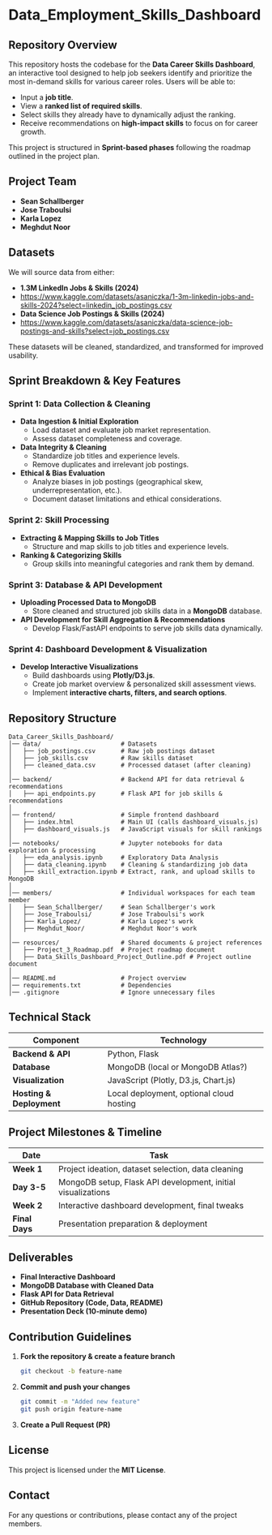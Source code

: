 # Data_Employment_Skills_Dashboard

## Repository Overview
This repository hosts the codebase for the **Data Career Skills Dashboard**, an interactive tool designed to help job seekers identify and prioritize the most in-demand skills for various career roles. Users will be able to:
- Input a **job title**.
- View a **ranked list of required skills**.
- Select skills they already have to dynamically adjust the ranking.
- Receive recommendations on **high-impact skills** to focus on for career growth.

This project is structured in **Sprint-based phases** following the roadmap outlined in the project plan.

## Project Team
- **Sean Schallberger**
- **Jose Traboulsi**
- **Karla Lopez**
- **Meghdut Noor**

## Datasets
We will source data from either:
- **1.3M LinkedIn Jobs & Skills (2024)**
- https://www.kaggle.com/datasets/asaniczka/1-3m-linkedin-jobs-and-skills-2024?select=linkedin_job_postings.csv
- **Data Science Job Postings & Skills (2024)**
- https://www.kaggle.com/datasets/asaniczka/data-science-job-postings-and-skills?select=job_postings.csv

These datasets will be cleaned, standardized, and transformed for improved usability.

## Sprint Breakdown & Key Features

### Sprint 1: Data Collection & Cleaning
- **Data Ingestion & Initial Exploration**
  - Load dataset and evaluate job market representation.
  - Assess dataset completeness and coverage.
- **Data Integrity & Cleaning**
  - Standardize job titles and experience levels.
  - Remove duplicates and irrelevant job postings.
- **Ethical & Bias Evaluation**
  - Analyze biases in job postings (geographical skew, underrepresentation, etc.).
  - Document dataset limitations and ethical considerations.

### Sprint 2: Skill Processing
- **Extracting & Mapping Skills to Job Titles**
  - Structure and map skills to job titles and experience levels.
- **Ranking & Categorizing Skills**
  - Group skills into meaningful categories and rank them by demand.

### Sprint 3: Database & API Development
- **Uploading Processed Data to MongoDB**
  - Store cleaned and structured job skills data in a **MongoDB** database.
- **API Development for Skill Aggregation & Recommendations**
  - Develop Flask/FastAPI endpoints to serve job skills data dynamically.

### Sprint 4: Dashboard Development & Visualization
- **Develop Interactive Visualizations**
  - Build dashboards using **Plotly/D3.js**.
  - Create job market overview & personalized skill assessment views.
  - Implement **interactive charts, filters, and search options**.

## Repository Structure
```
Data_Career_Skills_Dashboard/
│── data/                      # Datasets
│   ├── job_postings.csv       # Raw job postings dataset
│   ├── job_skills.csv         # Raw skills dataset
│   ├── cleaned_data.csv       # Processed dataset (after cleaning)
│
│── backend/                   # Backend API for data retrieval & recommendations
│   ├── api_endpoints.py       # Flask API for job skills & recommendations
│
│── frontend/                  # Simple frontend dashboard
│   ├── index.html             # Main UI (calls dashboard_visuals.js)
│   ├── dashboard_visuals.js   # JavaScript visuals for skill rankings
│
│── notebooks/                 # Jupyter notebooks for data exploration & processing
│   ├── eda_analysis.ipynb     # Exploratory Data Analysis
│   ├── data_cleaning.ipynb    # Cleaning & standardizing job data
│   ├── skill_extraction.ipynb # Extract, rank, and upload skills to MongoDB
│
│── members/                   # Individual workspaces for each team member
│   ├── Sean_Schallberger/     # Sean Schallberger's work
│   ├── Jose_Traboulsi/        # Jose Traboulsi's work
│   ├── Karla_Lopez/           # Karla Lopez's work
│   ├── Meghdut_Noor/          # Meghdut Noor's work
│
│── resources/                 # Shared documents & project references
│   ├── Project_3_Roadmap.pdf  # Project roadmap document
│   ├── Data_Skills_Dashboard_Project_Outline.pdf # Project outline document
│
│── README.md                  # Project overview
│── requirements.txt           # Dependencies
│── .gitignore                 # Ignore unnecessary files
```

## Technical Stack
| Component       | Technology |
|----------------|------------|
| **Backend & API** | Python, Flask |
| **Database** | MongoDB (local or MongoDB Atlas?) |
| **Visualization** | JavaScript (Plotly, D3.js, Chart.js) |
| **Hosting & Deployment** | Local deployment, optional cloud hosting |

## Project Milestones & Timeline
| Date | Task |
|------|------|
| **Week 1** | Project ideation, dataset selection, data cleaning |
| **Day 3-5** | MongoDB setup, Flask API development, initial visualizations |
| **Week 2** | Interactive dashboard development, final tweaks |
| **Final Days** | Presentation preparation & deployment |

## Deliverables
- **Final Interactive Dashboard**
- **MongoDB Database with Cleaned Data**
- **Flask API for Data Retrieval**
- **GitHub Repository (Code, Data, README)**
- **Presentation Deck (10-minute demo)**

## Contribution Guidelines
1. **Fork the repository & create a feature branch**
   ```sh
   git checkout -b feature-name
   ```
2. **Commit and push your changes**
   ```sh
   git commit -m "Added new feature"
   git push origin feature-name
   ```
3. **Create a Pull Request (PR)**

## License
This project is licensed under the **MIT License**.

## Contact
For any questions or contributions, please contact any of the project members.
